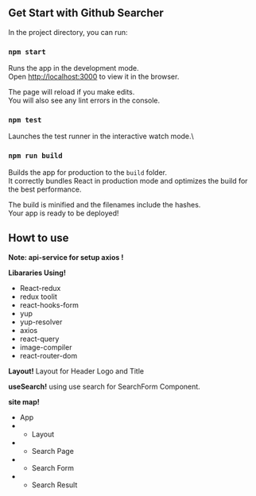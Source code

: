 ## Get Start with Github Searcher

In the project directory, you can run:

### `npm start`

Runs the app in the development mode.\
Open [http://localhost:3000](http://localhost:3000) to view it in the browser.

The page will reload if you make edits.\
You will also see any lint errors in the console.

### `npm test`

Launches the test runner in the interactive watch mode.\

### `npm run build`

Builds the app for production to the `build` folder.\
It correctly bundles React in production mode and optimizes the build for the best performance.

The build is minified and the filenames include the hashes.\
Your app is ready to be deployed!

## Howt to use

**Note: api-service for setup axios !**

**Libararies Using!**

- React-redux
- redux toolit
- react-hooks-form
- yup
- yup-resolver
- axios
- react-query
- image-compiler
- react-router-dom

**Layout!**
Layout for Header Logo and Title

**useSearch!**
using use search for SearchForm Component.

**site map!**

- App
- - Layout
- - Search Page
- - Search Form
- - Search Result
